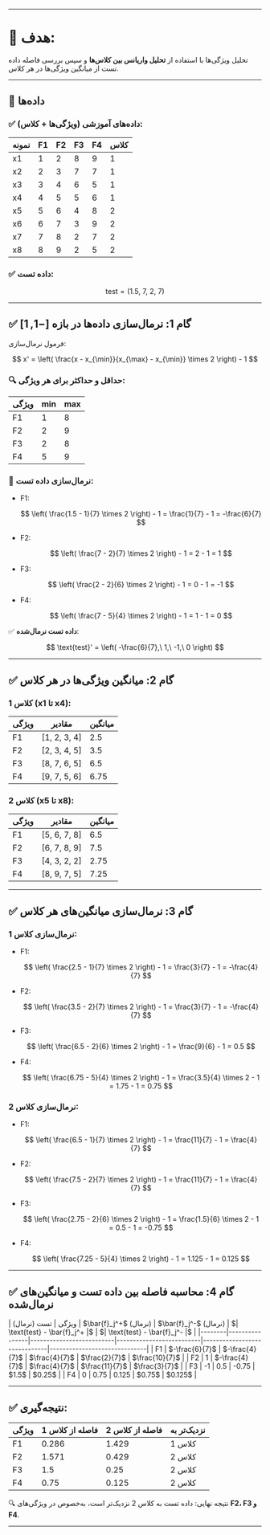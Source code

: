 

---

# 🎯 هدف:

تحلیل ویژگی‌ها با استفاده از **تحلیل واریانس بین کلاس‌ها** و سپس بررسی فاصله داده تست از میانگین ویژگی‌ها در هر کلاس.

---

## 🧾 داده‌ها

### ✅ داده‌های آموزشی (ویژگی‌ها + کلاس):

| نمونه | F1 | F2 | F3 | F4 | کلاس |
| ----- | -- | -- | -- | -- | ---- |
| x1    | 1  | 2  | 8  | 9  | 1    |
| x2    | 2  | 3  | 7  | 7  | 1    |
| x3    | 3  | 4  | 6  | 5  | 1    |
| x4    | 4  | 5  | 5  | 6  | 1    |
| x5    | 5  | 6  | 4  | 8  | 2    |
| x6    | 6  | 7  | 3  | 9  | 2    |
| x7    | 7  | 8  | 2  | 7  | 2    |
| x8    | 8  | 9  | 2  | 5  | 2    |

### ✅ داده تست:

$$
\text{test} = (1.5,\ 7,\ 2,\ 7)
$$

---

## ✅ گام 1: نرمال‌سازی داده‌ها در بازه $[-1, 1]$

فرمول نرمال‌سازی:

$$
x' = \left( \frac{x - x_{\min}}{x_{\max} - x_{\min}} \times 2 \right) - 1
$$

### 🔍 حداقل و حداکثر برای هر ویژگی:

| ویژگی | min | max |
| ----- | --- | --- |
| F1    | 1   | 8   |
| F2    | 2   | 9   |
| F3    | 2   | 8   |
| F4    | 5   | 9   |

### 🔢 نرمال‌سازی داده تست:

* F1:

  $$
  \left( \frac{1.5 - 1}{7} \times 2 \right) - 1 = \frac{1}{7} - 1 = -\frac{6}{7}
  $$

* F2:

  $$
  \left( \frac{7 - 2}{7} \times 2 \right) - 1 = 2 - 1 = 1
  $$

* F3:

  $$
  \left( \frac{2 - 2}{6} \times 2 \right) - 1 = 0 - 1 = -1
  $$

* F4:

  $$
  \left( \frac{7 - 5}{4} \times 2 \right) - 1 = 1 - 1 = 0
  $$

✅ **داده تست نرمال‌شده**:

$$
\text{test}' = \left( -\frac{6}{7},\ 1,\ -1,\ 0 \right)
$$

---

## ✅ گام 2: میانگین ویژگی‌ها در هر کلاس

### کلاس 1 (x1 تا x4):

| ویژگی | مقادیر        | میانگین |
| ----- | ------------- | ------- |
| F1    | \[1, 2, 3, 4] | 2.5     |
| F2    | \[2, 3, 4, 5] | 3.5     |
| F3    | \[8, 7, 6, 5] | 6.5     |
| F4    | \[9, 7, 5, 6] | 6.75    |

### کلاس 2 (x5 تا x8):

| ویژگی | مقادیر        | میانگین |
| ----- | ------------- | ------- |
| F1    | \[5, 6, 7, 8] | 6.5     |
| F2    | \[6, 7, 8, 9] | 7.5     |
| F3    | \[4, 3, 2, 2] | 2.75    |
| F4    | \[8, 9, 7, 5] | 7.25    |

---

## ✅ گام 3: نرمال‌سازی میانگین‌های هر کلاس

### نرمال‌سازی کلاس 1:

* F1:

  $$
  \left( \frac{2.5 - 1}{7} \times 2 \right) - 1 = \frac{3}{7} - 1 = -\frac{4}{7}
  $$

* F2:

  $$
  \left( \frac{3.5 - 2}{7} \times 2 \right) - 1 = \frac{3}{7} - 1 = -\frac{4}{7}
  $$

* F3:

  $$
  \left( \frac{6.5 - 2}{6} \times 2 \right) - 1 = \frac{9}{6} - 1 = 0.5
  $$

* F4:

  $$
  \left( \frac{6.75 - 5}{4} \times 2 \right) - 1 = \frac{3.5}{4} \times 2 - 1 = 1.75 - 1 = 0.75
  $$

### نرمال‌سازی کلاس 2:

* F1:

  $$
  \left( \frac{6.5 - 1}{7} \times 2 \right) - 1 = \frac{11}{7} - 1 = \frac{4}{7}
  $$

* F2:

  $$
  \left( \frac{7.5 - 2}{7} \times 2 \right) - 1 = \frac{11}{7} - 1 = \frac{4}{7}
  $$

* F3:

  $$
  \left( \frac{2.75 - 2}{6} \times 2 \right) - 1 = \frac{1.5}{6} \times 2 - 1 = 0.5 - 1 = -0.75
  $$

* F4:

  $$
  \left( \frac{7.25 - 5}{4} \times 2 \right) - 1 = 1.125 - 1 = 0.125
  $$

---

## ✅ گام 4: محاسبه فاصله بین داده تست و میانگین‌های نرمال‌شده

\| ویژگی | تست (نرمال) | \$\bar{f}\_j^+\$ (نرمال) | \$\bar{f}\_j^-\$ (نرمال) | \$| \text{test} - \bar{f}\_j^+ |\$ | \$| \text{test} - \bar{f}\_j^- |\$ |
\|--------|----------------|--------------------------|--------------------------|------------------------------|------------------------------|
\| F1     | \$-\frac{6}{7}\$ | \$-\frac{4}{7}\$           | \$\frac{4}{7}\$            | \$\frac{2}{7}\$                | \$\frac{10}{7}\$               |
\| F2     | 1              | \$-\frac{4}{7}\$           | \$\frac{4}{7}\$            | \$\frac{11}{7}\$               | \$\frac{3}{7}\$                |
\| F3     | -1             | 0.5                      | -0.75                    | \$1.5\$                        | \$0.25\$                       |
\| F4     | 0              | 0.75                     | 0.125                    | \$0.75\$                       | \$0.125\$                      |

---

## ✅ نتیجه‌گیری:

| ویژگی | فاصله از کلاس 1 | فاصله از کلاس 2 | نزدیک‌تر به |
| ----- | --------------- | --------------- | ----------- |
| F1    | 0.286           | 1.429           | کلاس 1      |
| F2    | 1.571           | 0.429           | کلاس 2      |
| F3    | 1.5             | 0.25            | کلاس 2      |
| F4    | 0.75            | 0.125           | کلاس 2      |

🔍 نتیجه نهایی: داده تست به کلاس 2 نزدیک‌تر است، به‌خصوص در ویژگی‌های **F2، F3 و F4**.

---
